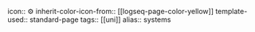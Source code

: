 icon:: ⚙
inherit-color-icon-from:: [[logseq-page-color-yellow]] 
template-used:: standard-page
tags:: [[uni]] 
alias:: systems

